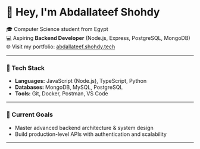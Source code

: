 # 👋 Hey, I'm Abdallateef Shohdy

🎓 Computer Science student from Egypt  
💻 Aspiring **Backend Developer** (Node.js, Express, PostgreSQL, MongoDB)  
🌐 Visit my portfolio: [abdallateef.shohdy.tech](https://abdallateef.shohdy.tech)  

---

### 🧠 Tech Stack
- **Languages:** JavaScript (Node.js), TypeScript, Python  
- **Databases:** MongoDB, MySQL, PostgreSQL  
- **Tools:** Git, Docker, Postman, VS Code  

---

### 🚀 Current Goals
- Master advanced backend architecture & system design  
- Build production-level APIs with authentication and scalability  

---


